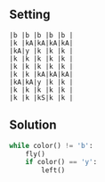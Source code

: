 Setting
-------

```
|b |b |b |b |b |
|k |kA|kA|kA|kA|
|kA|y |k |k |k |
|k |k |k |k |k |
|k |k |k |k |k |
|k |k |kA|kA|kA|
|kA|kA|y |k |k |
|k |k |k |k |k |
|k |k |kS|k |k |
```

Solution
--------

```python
while color() != 'b':
    fly()
    if color() == 'y':
        left()
```

